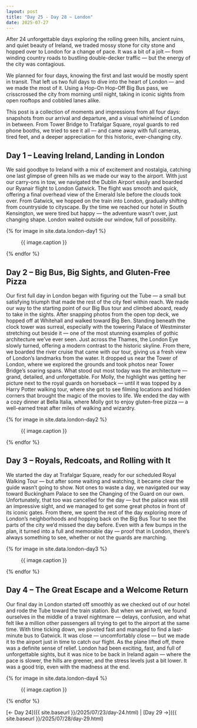 ```yaml
---
layout: post
title: "Day 25 - Day 28 ~ London"
date: 2025-07-27
---
```


After 24 unforgettable days exploring the rolling green hills, ancient ruins, and quiet beauty of Ireland, we traded mossy stone for city stone and hopped over to London for a change of pace. It was a bit of a jolt — from winding country roads to bustling double-decker traffic — but the energy of the city was contagious.

We planned for four days, knowing the first and last would be mostly spent in transit. That left us two full days to dive into the heart of London — and we made the most of it. Using a Hop-On Hop-Off Big Bus pass, we crisscrossed the city from morning until night, taking in iconic sights from open rooftops and cobbled lanes alike.

This post is a collection of moments and impressions from all four days: snapshots from our arrival and departure, and a visual whirlwind of London in between. From Tower Bridge to Trafalgar Square, royal guards to red phone booths, we tried to see it all — and came away with full cameras, tired feet, and a deeper appreciation for this historic, ever-changing city.

## Day 1 – Leaving Ireland, Landing in London
We said goodbye to Ireland with a mix of excitement and nostalgia, catching one last glimpse of green hills as we made our way to the airport. With just our carry-ons in tow, we navigated the Dublin Airport easily and boarded our Ryanair flight to London Gatwick. The flight was smooth and quick, offering a final overhead view of the Emerald Isle before the clouds took over. From Gatwick, we hopped on the train into London, gradually shifting from countryside to cityscape. By the time we reached our hotel in South Kensington, we were tired but happy — the adventure wasn’t over, just changing shape. London waited outside our window, full of possibility.

{% for image in site.data.london-day1 %}
<figure>
  <img src="{{ site.baseurl }}{{ image.src }}" alt="">
  <figcaption>{{ image.caption }}</figcaption>
</figure>
{% endfor %}

## Day 2 – Big Bus, Big Sights, and Gluten-Free Pizza
Our first full day in London began with figuring out the Tube — a small but satisfying triumph that made the rest of the city feel within reach. We made our way to the starting point of our Big Bus tour and climbed aboard, ready to take in the sights. After snapping photos from the open top deck, we hopped off at Whitehall and walked toward Big Ben. Standing beneath the clock tower was surreal, especially with the towering Palace of Westminster stretching out beside it — one of the most stunning examples of gothic architecture we’ve ever seen. Just across the Thames, the London Eye slowly turned, offering a modern contrast to the historic skyline. From there, we boarded the river cruise that came with our tour, giving us a fresh view of London’s landmarks from the water. It dropped us near the Tower of London, where we explored the grounds and took photos near Tower Bridge’s soaring spans. What stood out most today was the architecture — grand, detailed, and unforgettable. For Molly, the highlight was getting her picture next to the royal guards on horseback — until it was topped by a Harry Potter walking tour, where she got to see filming locations and hidden corners that brought the magic of the movies to life. We ended the day with a cozy dinner at Bella Italia, where Molly got to enjoy gluten-free pizza — a well-earned treat after miles of walking and wizardry.

{% for image in site.data.london-day2 %}
<figure>
  <img src="{{ site.baseurl }}{{ image.src }}" alt="">
  <figcaption>{{ image.caption }}</figcaption>
</figure>
{% endfor %}

## Day 3 – Royals, Redcoats, and Rolling with It
We started the day at Trafalgar Square, ready for our scheduled Royal Walking Tour — but after some waiting and watching, it became clear the guide wasn’t going to show. Not ones to waste a day, we navigated our way toward Buckingham Palace to see the Changing of the Guard on our own. Unfortunately, that too was cancelled for the day — but the palace was still an impressive sight, and we managed to get some great photos in front of its iconic gates. From there, we spent the rest of the day exploring more of London’s neighborhoods and hopping back on the Big Bus Tour to see the parts of the city we’d missed the day before. Even with a few bumps in the plan, it turned into a full and memorable day — proof that in London, there’s always something to see, whether or not the guards are marching.

{% for image in site.data.london-day3 %}
<figure>
  <img src="{{ site.baseurl }}{{ image.src }}" alt="">
  <figcaption>{{ image.caption }}</figcaption>
</figure>
{% endfor %}

## Day 4 – The Great Escape and a Welcome Return
Our final day in London started off smoothly as we checked out of our hotel and rode the Tube toward the train station. But when we arrived, we found ourselves in the middle of a travel nightmare — delays, confusion, and what felt like a million other passengers all trying to get to the airport at the same time. With time ticking down, we pivoted fast and managed to find a last-minute bus to Gatwick. It was close — uncomfortably close — but we made it to the airport just in time to catch our flight. As the plane lifted off, there was a definite sense of relief. London had been exciting, fast, and full of unforgettable sights, but it was nice to be back in Ireland again — where the pace is slower, the hills are greener, and the stress levels just a bit lower. It was a good trip, even with the madness at the end.

{% for image in site.data.london-day4 %}
<figure>
  <img src="{{ site.baseurl }}{{ image.src }}" alt="">
  <figcaption>{{ image.caption }}</figcaption>
</figure>
{% endfor %}

[← Day 24]({{ site.baseurl }}/2025/07/23/day-24.html) | [Day 29 →]({{ site.baseurl }}/2025/07/28/day-29.html)

